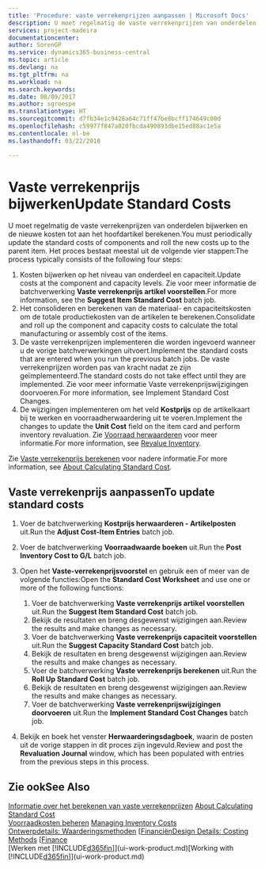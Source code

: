 ```yaml
---
title: 'Procedure: vaste verrekenprijzen aanpassen | Microsoft Docs'
description: U moet regelmatig de vaste verrekenprijzen van onderdelen bijwerken en de nieuwe kosten tot aan het hoofdartikel berekenen.
services: project-madeira
documentationcenter: 
author: SorenGP
ms.service: dynamics365-business-central
ms.topic: article
ms.devlang: na
ms.tgt_pltfrm: na
ms.workload: na
ms.search.keywords: 
ms.date: 08/09/2017
ms.author: sgroespe
ms.translationtype: HT
ms.sourcegitcommit: d7fb34e1c9428a64c71ff47be8bcff174649c00d
ms.openlocfilehash: c59977f847a020fbcda490893dbe15ed88ac1e5a
ms.contentlocale: nl-be
ms.lasthandoff: 03/22/2018

---
```

# <a name="update-standard-costs"></a><span data-ttu-id="599a9-103">Vaste verrekenprijs bijwerken</span><span class="sxs-lookup"><span data-stu-id="599a9-103">Update Standard Costs</span></span>
<span data-ttu-id="599a9-104">U moet regelmatig de vaste verrekenprijzen van onderdelen bijwerken en de nieuwe kosten tot aan het hoofdartikel berekenen.</span><span class="sxs-lookup"><span data-stu-id="599a9-104">You must periodically update the standard costs of components and roll the new costs up to the parent item.</span></span> <span data-ttu-id="599a9-105">Het proces bestaat meestal uit de volgende vier stappen:</span><span class="sxs-lookup"><span data-stu-id="599a9-105">The process typically consists of the following four steps:</span></span>  

1.  <span data-ttu-id="599a9-106">Kosten bijwerken op het niveau van onderdeel en capaciteit.</span><span class="sxs-lookup"><span data-stu-id="599a9-106">Update costs at the component and capacity levels.</span></span> <span data-ttu-id="599a9-107">Zie voor meer informatie de batchverwerking **Vaste verrekenprijs artikel voorstellen**.</span><span class="sxs-lookup"><span data-stu-id="599a9-107">For more information, see the **Suggest Item Standard Cost** batch job.</span></span>  
2.  <span data-ttu-id="599a9-108">Het consolideren en berekenen van de materiaal- en capaciteitskosten om de totale productiekosten van de artikelen te berekenen.</span><span class="sxs-lookup"><span data-stu-id="599a9-108">Consolidate and roll up the component and capacity costs to calculate the total manufacturing or assembly cost of the items.</span></span>  
3.  <span data-ttu-id="599a9-109">De vaste verrekenprijzen implementeren die worden ingevoerd wanneer u de vorige batchverwerkingen uitvoert.</span><span class="sxs-lookup"><span data-stu-id="599a9-109">Implement the standard costs that are entered when you run the previous batch jobs.</span></span> <span data-ttu-id="599a9-110">De vaste verrekenprijzen worden pas van kracht nadat ze zijn geïmplementeerd.</span><span class="sxs-lookup"><span data-stu-id="599a9-110">The standard costs do not take effect until they are implemented.</span></span> <span data-ttu-id="599a9-111">Zie voor meer informatie Vaste verrekenprijswijzigingen doorvoeren.</span><span class="sxs-lookup"><span data-stu-id="599a9-111">For more information, see Implement Standard Cost Changes.</span></span>  
4.  <span data-ttu-id="599a9-112">De wijzigingen implementeren om het veld **Kostprijs** op de artikelkaart bij te werken en voorraadherwaardering uit te voeren.</span><span class="sxs-lookup"><span data-stu-id="599a9-112">Implement the changes to update the **Unit Cost** field on the item card and perform inventory revaluation.</span></span> <span data-ttu-id="599a9-113">Zie [Voorraad herwaarderen](inventory-how-revalue-inventory.md) voor meer informatie.</span><span class="sxs-lookup"><span data-stu-id="599a9-113">For more information, see [Revalue Inventory](inventory-how-revalue-inventory.md).</span></span>  

<span data-ttu-id="599a9-114">Zie [Vaste verrekenprijs berekenen](finance-about-calculating-standard-cost.md) voor nadere informatie.</span><span class="sxs-lookup"><span data-stu-id="599a9-114">For more information, see [About Calculating Standard Cost](finance-about-calculating-standard-cost.md).</span></span>  
## <a name="to-update-standard-costs"></a><span data-ttu-id="599a9-115">Vaste verrekenprijs aanpassen</span><span class="sxs-lookup"><span data-stu-id="599a9-115">To update standard costs</span></span>  
1.  <span data-ttu-id="599a9-116">Voer de batchverwerking **Kostprijs herwaarderen - Artikelposten** uit.</span><span class="sxs-lookup"><span data-stu-id="599a9-116">Run the **Adjust Cost-Item Entries** batch job.</span></span>  
2.  <span data-ttu-id="599a9-117">Voer de batchverwerking **Voorraadwaarde boeken** uit.</span><span class="sxs-lookup"><span data-stu-id="599a9-117">Run the **Post Inventory Cost to G/L** batch job.</span></span>  
3.  <span data-ttu-id="599a9-118">Open het **Vaste-verrekenprijsvoorstel** en gebruik een of meer van de volgende functies:</span><span class="sxs-lookup"><span data-stu-id="599a9-118">Open the **Standard Cost Worksheet** and use one or more of the following functions:</span></span>  

    1.  <span data-ttu-id="599a9-119">Voer de batchverwerking **Vaste verrekenprijs artikel voorstellen** uit.</span><span class="sxs-lookup"><span data-stu-id="599a9-119">Run the **Suggest Item Standard Cost** batch job.</span></span>  
    2.  <span data-ttu-id="599a9-120">Bekijk de resultaten en breng desgewenst wijzigingen aan.</span><span class="sxs-lookup"><span data-stu-id="599a9-120">Review the results and make changes as necessary.</span></span>  
    3.  <span data-ttu-id="599a9-121">Voer de batchverwerking **Vaste verrekenprijs capaciteit voorstellen** uit.</span><span class="sxs-lookup"><span data-stu-id="599a9-121">Run the **Suggest Capacity Standard Cost** batch job.</span></span>  
    4.  <span data-ttu-id="599a9-122">Bekijk de resultaten en breng desgewenst wijzigingen aan.</span><span class="sxs-lookup"><span data-stu-id="599a9-122">Review the results and make changes as necessary.</span></span>
    5. <span data-ttu-id="599a9-123">Voer de batchverwerking **Vaste verrekenprijs berekenen** uit.</span><span class="sxs-lookup"><span data-stu-id="599a9-123">Run the **Roll Up Standard Cost** batch job.</span></span>
    6.  <span data-ttu-id="599a9-124">Bekijk de resultaten en breng desgewenst wijzigingen aan.</span><span class="sxs-lookup"><span data-stu-id="599a9-124">Review the results and make changes as necessary.</span></span>
    7.  <span data-ttu-id="599a9-125">Voer de batchverwerking **Vaste verrekenprijswijzigingen doorvoeren** uit.</span><span class="sxs-lookup"><span data-stu-id="599a9-125">Run the **Implement Standard Cost Changes** batch job.</span></span>  
4.  <span data-ttu-id="599a9-126">Bekijk en boek het venster **Herwaarderingsdagboek**, waarin de posten uit de vorige stappen in dit proces zijn ingevuld.</span><span class="sxs-lookup"><span data-stu-id="599a9-126">Review and post the **Revaluation Journal** window, which has been populated with entries from the previous steps in this process.</span></span>  

## <a name="see-also"></a><span data-ttu-id="599a9-127">Zie ook</span><span class="sxs-lookup"><span data-stu-id="599a9-127">See Also</span></span>  
 <span data-ttu-id="599a9-128">[Informatie over het berekenen van vaste verrekenprijzen](finance-about-calculating-standard-cost.md) </span><span class="sxs-lookup"><span data-stu-id="599a9-128">[About Calculating Standard Cost](finance-about-calculating-standard-cost.md) </span></span>  
 <span data-ttu-id="599a9-129">[Voorraadkosten beheren](finance-manage-inventory-costs.md) </span><span class="sxs-lookup"><span data-stu-id="599a9-129">[Managing Inventory Costs](finance-manage-inventory-costs.md) </span></span>  
 <span data-ttu-id="599a9-130">[Ontwerpdetails: Waarderingsmethoden](design-details-costing-methods.md) [[Financiën](finance.md)</span><span class="sxs-lookup"><span data-stu-id="599a9-130">[Design Details: Costing Methods](design-details-costing-methods.md) [[Finance](finance.md)</span></span>  
 <span data-ttu-id="599a9-131">[Werken met [!INCLUDE[d365fin](includes/d365fin_md.md)]](ui-work-product.md)</span><span class="sxs-lookup"><span data-stu-id="599a9-131">[Working with [!INCLUDE[d365fin](includes/d365fin_md.md)]](ui-work-product.md)</span></span>  

